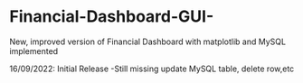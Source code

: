 # Financial-Dashboard-GUI-
New, improved version of Financial Dashboard with matplotlib and MySQL implemented


16/09/2022: Initial Release
-Still missing update MySQL table, delete row,etc
